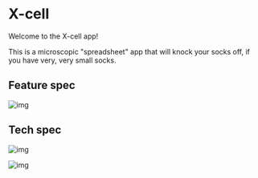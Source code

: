 # X-cell

Welcome to the X-cell app!

This is a microscopic "spreadsheet" app that will knock your socks off, if you have very, very small socks.

## Feature spec

![img](http://i.imgur.com/FK38VUZh.jpg)

## Tech spec

![img](http://i.imgur.com/b0iih0Cl.jpg)

![img](http://i.imgur.com/9DBgLu3l.jpg)